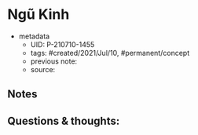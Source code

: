 ---
---

# Ngũ Kinh

- metadata
	- UID: P-210710-1455
	- tags: #created/2021/Jul/10, #permanent/concept 
	- previous note: 
	- source: 

## Notes

## Questions & thoughts:

